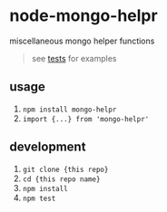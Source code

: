# node-mongo-helpr

miscellaneous mongo helper functions

> see [tests](test) for examples

## usage

1. `npm install mongo-helpr`
1. `import {...} from 'mongo-helpr'`

## development

1. `git clone {this repo}`
1. `cd {this repo name}`
1. `npm install`
1. `npm test`
